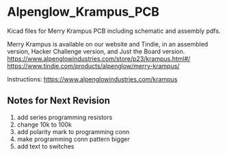 # Alpenglow_Krampus_PCB
Kicad files for Merry Krampus PCB including schematic and assembly pdfs.

Merry Krampus is available on our website and Tindie, in an assembled version, Hacker Challenge version, and Just the Board version.
https://www.alpenglowindustries.com/store/p23/krampus.html#/
https://www.tindie.com/products/alpenglow/merry-krampus/

Instructions:
https://www.alpenglowindustries.com/krampus


## Notes for Next Revision
1. add series programming resistors
2. change 10k to 100k
3. add polarity mark to programming conn
4. make programming conn pattern bigger
5. add text to switches
